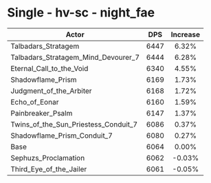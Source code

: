 # Single - hv-sc - night_fae
| Actor | DPS | Increase |
|---|:---:|:---:|
|Talbadars_Stratagem|6447|6.32%|
|Talbadars_Stratagem_Mind_Devourer_7|6444|6.28%|
|Eternal_Call_to_the_Void|6340|4.55%|
|Shadowflame_Prism|6169|1.73%|
|Judgment_of_the_Arbiter|6168|1.72%|
|Echo_of_Eonar|6160|1.59%|
|Painbreaker_Psalm|6147|1.37%|
|Twins_of_the_Sun_Priestess_Conduit_7|6086|0.37%|
|Shadowflame_Prism_Conduit_7|6080|0.27%|
|Base|6064|0.00%|
|Sephuzs_Proclamation|6062|-0.03%|
|Third_Eye_of_the_Jailer|6061|-0.05%|
